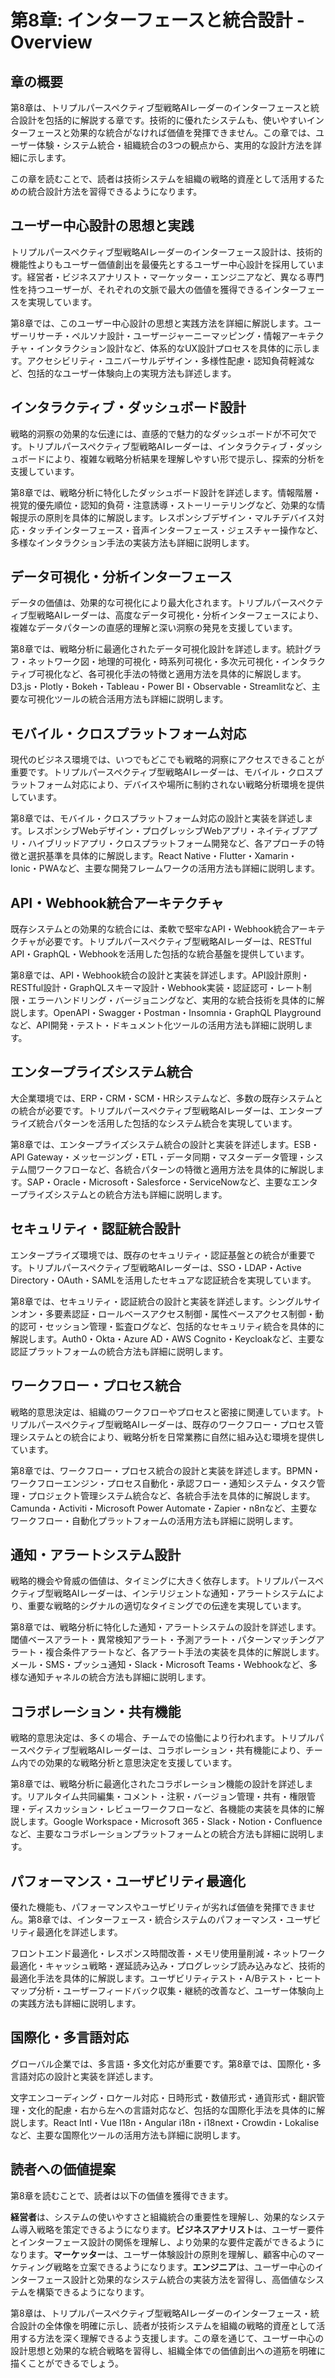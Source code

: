 # 第8章: インターフェースと統合設計 - Overview

## 章の概要

第8章は、トリプルパースペクティブ型戦略AIレーダーのインターフェースと統合設計を包括的に解説する章です。技術的に優れたシステムも、使いやすいインターフェースと効果的な統合がなければ価値を発揮できません。この章では、ユーザー体験・システム統合・組織統合の3つの観点から、実用的な設計方法を詳細に示します。

この章を読むことで、読者は技術システムを組織の戦略的資産として活用するための統合設計方法を習得できるようになります。

## ユーザー中心設計の思想と実践

トリプルパースペクティブ型戦略AIレーダーのインターフェース設計は、技術的機能性よりもユーザー価値創出を最優先とするユーザー中心設計を採用しています。経営者・ビジネスアナリスト・マーケッター・エンジニアなど、異なる専門性を持つユーザーが、それぞれの文脈で最大の価値を獲得できるインターフェースを実現しています。

第8章では、このユーザー中心設計の思想と実践方法を詳細に解説します。ユーザーリサーチ・ペルソナ設計・ユーザージャーニーマッピング・情報アーキテクチャ・インタラクション設計など、体系的なUX設計プロセスを具体的に示します。アクセシビリティ・ユニバーサルデザイン・多様性配慮・認知負荷軽減など、包括的なユーザー体験向上の実現方法も詳述します。

## インタラクティブ・ダッシュボード設計

戦略的洞察の効果的な伝達には、直感的で魅力的なダッシュボードが不可欠です。トリプルパースペクティブ型戦略AIレーダーは、インタラクティブ・ダッシュボードにより、複雑な戦略分析結果を理解しやすい形で提示し、探索的分析を支援しています。

第8章では、戦略分析に特化したダッシュボード設計を詳述します。情報階層・視覚的優先順位・認知的負荷・注意誘導・ストーリーテリングなど、効果的な情報提示の原則を具体的に解説します。レスポンシブデザイン・マルチデバイス対応・タッチインターフェース・音声インターフェース・ジェスチャー操作など、多様なインタラクション手法の実装方法も詳細に説明します。

## データ可視化・分析インターフェース

データの価値は、効果的な可視化により最大化されます。トリプルパースペクティブ型戦略AIレーダーは、高度なデータ可視化・分析インターフェースにより、複雑なデータパターンの直感的理解と深い洞察の発見を支援しています。

第8章では、戦略分析に最適化されたデータ可視化設計を詳述します。統計グラフ・ネットワーク図・地理的可視化・時系列可視化・多次元可視化・インタラクティブ可視化など、各可視化手法の特徴と適用方法を具体的に解説します。D3.js・Plotly・Bokeh・Tableau・Power BI・Observable・Streamlitなど、主要な可視化ツールの統合活用方法も詳細に説明します。

## モバイル・クロスプラットフォーム対応

現代のビジネス環境では、いつでもどこでも戦略的洞察にアクセスできることが重要です。トリプルパースペクティブ型戦略AIレーダーは、モバイル・クロスプラットフォーム対応により、デバイスや場所に制約されない戦略分析環境を提供しています。

第8章では、モバイル・クロスプラットフォーム対応の設計と実装を詳述します。レスポンシブWebデザイン・プログレッシブWebアプリ・ネイティブアプリ・ハイブリッドアプリ・クロスプラットフォーム開発など、各アプローチの特徴と選択基準を具体的に解説します。React Native・Flutter・Xamarin・Ionic・PWAなど、主要な開発フレームワークの活用方法も詳細に説明します。

## API・Webhook統合アーキテクチャ

既存システムとの効果的な統合には、柔軟で堅牢なAPI・Webhook統合アーキテクチャが必要です。トリプルパースペクティブ型戦略AIレーダーは、RESTful API・GraphQL・Webhookを活用した包括的な統合基盤を提供しています。

第8章では、API・Webhook統合の設計と実装を詳述します。API設計原則・RESTful設計・GraphQLスキーマ設計・Webhook実装・認証認可・レート制限・エラーハンドリング・バージョニングなど、実用的な統合技術を具体的に解説します。OpenAPI・Swagger・Postman・Insomnia・GraphQL Playgroundなど、API開発・テスト・ドキュメント化ツールの活用方法も詳細に説明します。

## エンタープライズシステム統合

大企業環境では、ERP・CRM・SCM・HRシステムなど、多数の既存システムとの統合が必要です。トリプルパースペクティブ型戦略AIレーダーは、エンタープライズ統合パターンを活用した包括的なシステム統合を実現しています。

第8章では、エンタープライズシステム統合の設計と実装を詳述します。ESB・API Gateway・メッセージング・ETL・データ同期・マスターデータ管理・システム間ワークフローなど、各統合パターンの特徴と適用方法を具体的に解説します。SAP・Oracle・Microsoft・Salesforce・ServiceNowなど、主要なエンタープライズシステムとの統合方法も詳細に説明します。

## セキュリティ・認証統合設計

エンタープライズ環境では、既存のセキュリティ・認証基盤との統合が重要です。トリプルパースペクティブ型戦略AIレーダーは、SSO・LDAP・Active Directory・OAuth・SAMLを活用したセキュアな認証統合を実現しています。

第8章では、セキュリティ・認証統合の設計と実装を詳述します。シングルサインオン・多要素認証・ロールベースアクセス制御・属性ベースアクセス制御・動的認可・セッション管理・監査ログなど、包括的なセキュリティ統合を具体的に解説します。Auth0・Okta・Azure AD・AWS Cognito・Keycloakなど、主要な認証プラットフォームの統合方法も詳細に説明します。

## ワークフロー・プロセス統合

戦略的意思決定は、組織のワークフローやプロセスと密接に関連しています。トリプルパースペクティブ型戦略AIレーダーは、既存のワークフロー・プロセス管理システムとの統合により、戦略分析を日常業務に自然に組み込む環境を提供しています。

第8章では、ワークフロー・プロセス統合の設計と実装を詳述します。BPMN・ワークフローエンジン・プロセス自動化・承認フロー・通知システム・タスク管理・プロジェクト管理システム統合など、各統合手法を具体的に解説します。Camunda・Activiti・Microsoft Power Automate・Zapier・n8nなど、主要なワークフロー・自動化プラットフォームの活用方法も詳細に説明します。

## 通知・アラートシステム設計

戦略的機会や脅威の価値は、タイミングに大きく依存します。トリプルパースペクティブ型戦略AIレーダーは、インテリジェントな通知・アラートシステムにより、重要な戦略的シグナルの適切なタイミングでの伝達を実現しています。

第8章では、戦略分析に特化した通知・アラートシステムの設計を詳述します。閾値ベースアラート・異常検知アラート・予測アラート・パターンマッチングアラート・複合条件アラートなど、各アラート手法の実装を具体的に解説します。メール・SMS・プッシュ通知・Slack・Microsoft Teams・Webhookなど、多様な通知チャネルの統合方法も詳細に説明します。

## コラボレーション・共有機能

戦略的意思決定は、多くの場合、チームでの協働により行われます。トリプルパースペクティブ型戦略AIレーダーは、コラボレーション・共有機能により、チーム内での効果的な戦略分析と意思決定を支援しています。

第8章では、戦略分析に最適化されたコラボレーション機能の設計を詳述します。リアルタイム共同編集・コメント・注釈・バージョン管理・共有・権限管理・ディスカッション・レビューワークフローなど、各機能の実装を具体的に解説します。Google Workspace・Microsoft 365・Slack・Notion・Confluenceなど、主要なコラボレーションプラットフォームとの統合方法も詳細に説明します。

## パフォーマンス・ユーザビリティ最適化

優れた機能も、パフォーマンスやユーザビリティが劣れば価値を発揮できません。第8章では、インターフェース・統合システムのパフォーマンス・ユーザビリティ最適化を詳述します。

フロントエンド最適化・レスポンス時間改善・メモリ使用量削減・ネットワーク最適化・キャッシュ戦略・遅延読み込み・プログレッシブ読み込みなど、技術的最適化手法を具体的に解説します。ユーザビリティテスト・A/Bテスト・ヒートマップ分析・ユーザーフィードバック収集・継続的改善など、ユーザー体験向上の実践方法も詳細に説明します。

## 国際化・多言語対応

グローバル企業では、多言語・多文化対応が重要です。第8章では、国際化・多言語対応の設計と実装を詳述します。

文字エンコーディング・ロケール対応・日時形式・数値形式・通貨形式・翻訳管理・文化的配慮・右から左への言語対応など、包括的な国際化手法を具体的に解説します。React Intl・Vue I18n・Angular i18n・i18next・Crowdin・Lokaliseなど、主要な国際化ツールの活用方法も詳細に説明します。

## 読者への価値提案

第8章を読むことで、読者は以下の価値を獲得できます。

**経営者**は、システムの使いやすさと組織統合の重要性を理解し、効果的なシステム導入戦略を策定できるようになります。**ビジネスアナリスト**は、ユーザー要件とインターフェース設計の関係を理解し、より効果的な要件定義ができるようになります。**マーケッター**は、ユーザー体験設計の原則を理解し、顧客中心のマーケティング戦略を立案できるようになります。**エンジニア**は、ユーザー中心のインターフェース設計と効果的なシステム統合の実装方法を習得し、高価値なシステムを構築できるようになります。

第8章は、トリプルパースペクティブ型戦略AIレーダーのインターフェース・統合設計の全体像を明確に示し、読者が技術システムを組織の戦略的資産として活用する方法を深く理解できるよう支援します。この章を通じて、ユーザー中心の設計思想と効果的な統合戦略を習得し、組織全体での価値創出への道筋を明確に描くことができるでしょう。


